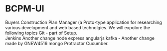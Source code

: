 # BCPM-UI
Buyers Construction Plan Manager (a Proto-type application for researching various development and web based technolgies.
We will expolore the following topics
    Git - part of Setup.  
    Jenkins  Another change
    node 
    express 
    angularjs 
    kafka - Another change made by GNEW4516
    mongo
    Protractor
    Cucumber.